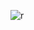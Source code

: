 ![r](https://github.com/AaronShenny/shopify-voice/assets/103166950/c8ec40a5-be34-4beb-a2e9-e75054cd0518)
